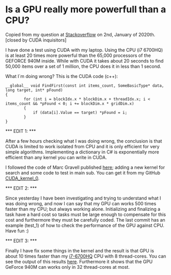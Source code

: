 # Is a GPU really more powerfull than a CPU? 

Copied from my question at [Stackoverflow](https://stackoverflow.com/questions/59567162/is-a-gpu-really-more-powerfull-than-a-cpu) on 2nd, January of 2020th. [closed by CUDA inquisitors]

I have done a test using CUDA with my laptop. Using the CPU (i7 6700HQ) is at least 20 times more powerful than the 65,000 processors of the GEFORCE 940M inside. While with CUDA it takes about 20 seconds to find 50,000 items over a set of 1 million, the CPU does it in less than 1 second.

What I´m doing wrong? This is the CUDA code (c++):

    __global__ void FindFirst(const int items_count, SomeBasicType* data, long target, int* pFound)
	{						
			for (int i = blockIdx.x * blockDim.x + threadIdx.x; i < items_count && *pFound < 0; i += blockDim.x * gridDim.x)
			{				
				if (data[i].Value == target) *pFound = i;
			}
	}

*** EDIT 1: *** 

After a few hours checking what I was doing wrong, the conclusion is that CUDA is limited to work isolated from CPU and it is only efficient for very simple algorithms. Implementing a dictionary in C# is exponentially more efficient than any kernel you can write in CUDA. 

I followed the code of Marc Gravell published [here][1]; adding a new kernel for search and some code to test in main sub. You can get it from my GitHub [CUDA_kernel_0][2].

*** EDIT 2: *** 

Since yesterday I have been investigating and trying to understand what I was doing wrong, and now I can say that my GPU can works 500 times faster than my CPU; but always working alone. Initializing and finalizing a task have a hard cost so tasks must be large enough to compensate for this cost and furthermore they must be carefully coded. The last commit has an example (test_1) of how to check the performance of the GPU against CPU. Have fun :)

*** EDIT 3: ***

Finally I have fix some things in the kernel and the result is that GPU is about 10 times faster than my [i7-6700HQ][3] CPU with 8 thread-cores. You can see the output of this results [here][4]. Furthermore it shows that the GPU GeForce 940M can works only in 32 thread-cores at most.



  [1]: https://github.com/mgravell/SimpleCUDAExample/tree/master/Demo
  [2]: https://github.com/IzarUrdin/CUDA_kernel_0
  [3]: https://ark.intel.com/content/www/us/en/ark/products/88967/intel-core-i7-6700hq-processor-6m-cache-up-to-3-50-ghz.html
  [4]: https://drive.google.com/open?id=0B7QWOKKwUGerRmtfNmY1c2NpOW1veTBSTGp2aWJhZzBVQlc4
